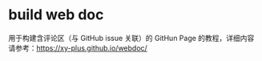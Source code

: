 # build web doc

用于构建含评论区（与 GitHub issue 关联）的 GitHun Page 的教程，详细内容请参考：https://xy-plus.github.io/webdoc/
